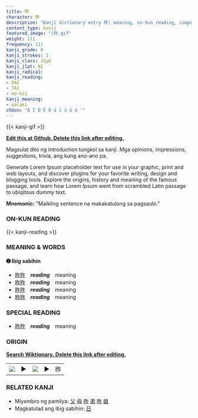 ```yaml
---
title: 昨
character: 昨
description: "Kanji dictionary entry 昨: meaning, on-kun reading, compounds, origin, related kanji"
content_type: kanji
featured_image: "/昨.gif"
weight: 111
frequency: 111
kanji_grade: 0
kanji_strokes: 1
kanji_class: Jōyō
kanji_jlpt: N1
kanji_radical: 
kanji_reading: 
- DAI
- TAI
- oo-kii
kanji_meaning:
- malaki
chōon: "Ā Ī Ū Ē Ō ā ī ū ē ō ’"
---
```

[//]: # (Don't edit the line below. Kanji animated GIF code is automatically generated.)
{{< kanji-gif >}}

[//]: # (Edit below this line.)

**[Edit this at Github. Delete this link after editing.](https://github.com/tim0g/tim/tree/main/content/kanji/昨/index.md)**

Magsulat dito ng introduction tungkol sa kanji. Mga opinions, impressions, suggestions, trivia, ang kung ano-ano pa.

Generate Lorem Ipsum placeholder text for use in your graphic, print and web layouts, and discover plugins for your favorite writing, design and blogging tools. Explore the origins, history and meaning of the famous passage, and learn how Lorem Ipsum went from scrambled Latin passage to ubiqitous dummy text.
 
**Mnemonic:** "Maikling sentence na makakatulong sa pagsaulo."

### ON-KUN READING

[//]: # (Don't edit the line below. ON-KUN READING code is automatically generated.)
{{< kanji-reading >}}

### MEANING & WORDS

#### ➊ **Ibig sabihin**
  - [昨](../昨)[昨](../昨)　***reading***　meaning
  - [昨](../昨)[昨](../昨)　***reading***　meaning
  - [昨](../昨)[昨](../昨)　***reading***　meaning
  - [昨](../昨)[昨](../昨)　***reading***　meaning

### SPECIAL READING
  - [昨](../昨)[昨](../昨)　***reading***　meaning

### ORIGIN

**[Search Wiktionary. Delete this link after editing.](https://wiktionary.org/wiki/昨)**
<table class="kanji-table"><tr><td>
<img src="60px-昨-bronze.svg.png">
</td><td>▶</td><td>
<img src="60px-昨-oracle.svg.png">
</td><td>▶</td>
<td class="kanji-origin">昨</td>
</tr></table>

### RELATED KANJI
- Miyembro ng pamilya: [父](../父) [母](../母) [昨](../昨) [弟](../弟) [昨](../昨) [娘](../娘)
- Magkatulad ang ibig sabihin: [日](../日)

